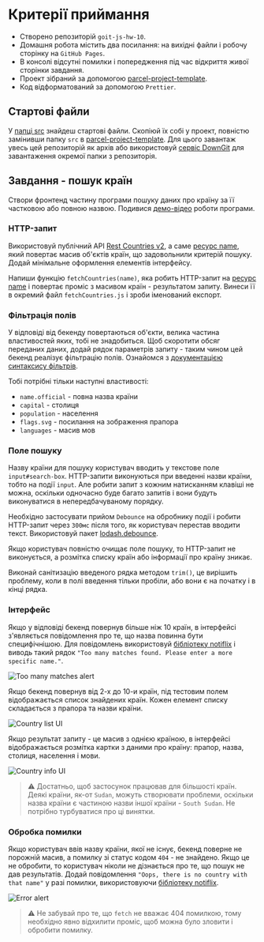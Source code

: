 # Критерії приймання

- Створено репозиторій `goit-js-hw-10`.
- Домашня робота містить два посилання: на вихідні файли і робочу сторінку на `GitHub Pages`.
- В консолі відсутні помилки і попередження під час відкриття живої сторінки завдання.
- Проект зібраний за допомогою
  [parcel-project-template](https://github.com/goitacademy/parcel-project-template).
- Код відформатований за допомогою `Prettier`.

## Стартові файли

У [папці src](./src) знайдеш стартові файли. Скопіюй їх собі у проект, повністю замінивши папку
`src` в [parcel-project-template](https://github.com/goitacademy/parcel-project-template). Для цього
завантаж увесь цей репозиторій як архів або використовуй
[сервіс DownGit](https://downgit.github.io/) для завантаження окремої папки з репозиторія.

## Завдання - пошук країн

Створи фронтенд частину програми пошуку даних про країну за її частковою або повною назвою. Подивися
[демо-відео](https://user-images.githubusercontent.com/17479434/131147741-7700e8c5-8744-4eea-8a8e-1c3d4635248a.mp4)
роботи програми.

### HTTP-запит

Використовуй публічний API [Rest Countries v2](https://restcountries.com/), а саме
[ресурс name](https://restcountries.com/#api-endpoints-v3-name), який повертає масив об'єктів країн,
що задовольнили критерій пошуку. Додай мінімальне оформлення елементів інтерфейсу.

Напиши функцію `fetchCountries(name)`, яка робить HTTP-запит на
[ресурс name](https://restcountries.com/#api-endpoints-v3-name) і повертає проміс з масивом країн -
результатом запиту. Винеси її в окремий файл `fetchCountries.js` і зроби іменований експорт.

### Фільтрація полів

У відповіді від бекенду повертаються об'єкти, велика частина властивостей яких, тобі не знадобиться.
Щоб скоротити обсяг переданих даних, додай рядок параметрів запиту - таким чином цей бекенд реалізує
фільтрацію полів. Ознайомся з
[документацією синтаксису фільтрів](https://restcountries.com/#filter-response).

Тобі потрібні тільки наступні властивості:

- `name.official` - повна назва країни
- `capital` - столиця
- `population` - населення
- `flags.svg` - посилання на зображення прапора
- `languages` - масив мов

### Поле пошуку

Назву країни для пошуку користувач вводить у текстове поле `input#search-box`. HTTP-запити
виконуються при введенні назви країни, тобто на події `input`. Але робити запит з кожним натисканням
клавіші не можна, оскільки одночасно буде багато запитів і вони будуть виконуватися в
непередбачуваному порядку.

Необхідно застосувати прийом `Debounce` на обробнику події і робити HTTP-запит через `300мс` після
того, як користувач перестав вводити текст. Використовуй пакет
[lodash.debounce](https://www.npmjs.com/package/lodash.debounce).

Якщо користувач повністю очищає поле пошуку, то HTTP-запит не виконується, а розмітка списку країн
або інформації про країну зникає.

Виконай санітизацію введеного рядка методом `trim()`, це вирішить проблему, коли в полі введення
тільки пробіли, або вони є на початку і в кінці рядка.

### Інтерфейс

Якщо у відповіді бекенд повернув більше ніж 10 країн, в інтерфейсі з'являється повідомлення про те,
що назва повинна бути специфічнішою. Для повідомлень використовуй
[бібліотеку notiflix](https://github.com/notiflix/Notiflix#readme) і виводь такий рядок
`"Too many matches found. Please enter a more specific name."`.

![Too many matches alert](./preview/too-many-matches.png)

Якщо бекенд повернув від 2-х до 10-и країн, під тестовим полем відображається список знайдених
країн. Кожен елемент списку складається з прапора та назви країни.

![Country list UI](./preview/country-list.png)

Якщо результат запиту - це масив з однією країною, в інтерфейсі відображається розмітка картки з
даними про країну: прапор, назва, столиця, населення і мови.

![Country info UI](./preview/country-info.png)

> ⚠️ Достатньо, щоб застосунок працював для більшості країн. Деякі країни, як-от `Sudan`, можуть
> створювати проблеми, оскільки назва країни є частиною назви іншої країни - `South Sudan`. Не
> потрібно турбуватися про ці винятки.

### Обробка помилки

Якщо користувач ввів назву країни, якої не існує, бекенд поверне не порожній масив, а помилку зі
статус кодом `404` - не знайдено. Якщо це не обробити, то користувач ніколи не дізнається про те, що
пошук не дав результатів. Додай повідомлення `"Oops, there is no country with that name"` у разі
помилки, використовуючи [бібліотеку notiflix](https://github.com/notiflix/Notiflix#readme).

![Error alert](./preview/error-alert.png)

> ⚠️ Не забувай про те, що `fetch` не вважає 404 помилкою, тому необхідно явно відхилити проміс, щоб
> можна було зловити і обробити помилку.
